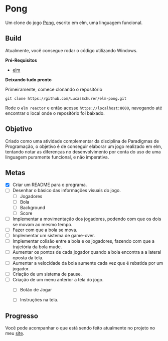 # Pong

Um clone do jogo [Pong](https://pt.wikipedia.org/wiki/Pong), escrito em elm, uma linguagem funcional.


## Build

Atualmente, você consegue rodar o código utilizando Windows.

**Pré-Requisitos**

- [elm](https://guide.elm-lang.org/install.html)

**Deixando tudo pronto**

Primeiramente, comece clonando o repositório
```
git clone https://github.com/LucasSchurer/elm-pong.git
```
Rode o `elm reactor` e então acesse `https://localhost:8000`, navegando até encontrar o local onde o repositório foi baixado.

## Objetivo

Criado como uma atividade complementar da disciplina de Paradigmas de Programação, o objetivo é de conseguir elaborar um jogo realizado em elm, tentando notar as diferenças no desenvolvimento por conta do uso de uma linguagem puramente funcional, e não imperativa.

## Metas

 - [x] Criar um README para o programa. 
 - [ ] Desenhar o básico das informações visuais do jogo. 
   - [ ] Jogadores 
   - [ ] Bola 
   - [ ] Background 
   - [ ] Score 
 - [ ] Implementar a movimentação dos jogadores, podendo com que os dois se movam ao mesmo tempo.
 - [ ] Fazer com que a bola se mova.
 - [ ] Implementar um sistema de game-over.
 - [ ] Implementar colisão entre a bola e os jogadores, fazendo com que a trajetória da bola mude.
 - [ ] Aumentar os pontos de cada jogador quando a bola encontra a a lateral oposta da tela.
 - [ ] Aumentar a velocidade da bola aumente cada vez que é rebatida por um jogador.
 - [ ] Criação de um sistema de pause.
 - [ ] Criação de um menu anterior a tela do jogo.
   - [ ] Botão de Jogar
   - [ ] Instruções na tela.
   
 
 ## Progresso
 
 Você pode acompanhar o que está sendo feito atualmente no projeto no meu [site](https://lucasschurer.github.io/elm-pong/index).





